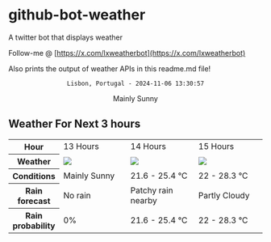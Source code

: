 # github-bot-weather
A twitter bot that displays weather

Follow-me @ [https://x.com/lxweatherbot](https://x.com/lxweatherbot)

Also prints the output of weather APIs in this readme.md file!

<div align="center">

`Lisbon, Portugal - 2024-11-06 13:30:57`

Mainly Sunny

</div>


## Weather For Next 3 hours


<table>
    <tr>
        <th>Hour</th>
        <td>13 Hours</td><td>14 Hours</td><td>15 Hours</td>
    </tr>
    <tr>
        <th>Weather</th>
        <td><img src="http://openweathermap.org/img/wn/01d@2x.png"/></td><td><img src="https://cdn.weatherapi.com/weather/64x64/day/176.png"/></td><td><img src="https://cdn.weatherapi.com/weather/64x64/day/116.png"/></td>
    </tr>
    <tr>
        <th>Conditions</th>
        <td>Mainly Sunny</td><td>21.6 -  25.4 °C</td><td>22 -  28.3 °C</td>
    </tr>
    <tr>
        <th>Rain forecast</th>
        <td width="200px">No rain</td><td width="200px">Patchy rain nearby</td><td width="200px">Partly Cloudy </td>
    </tr>
    <tr>
        <th>Rain probability</th>
        <td>0%</td><td>21.6 -  25.4 °C</td><td>22 -  28.3 °C</td>
    </tr>
</table>
